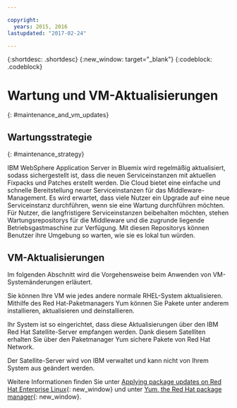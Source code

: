 ```yaml
---

copyright:
  years: 2015, 2016
lastupdated: "2017-02-24"

---
```


{:shortdesc: .shortdesc}
{:new_window: target="_blank"}
{:codeblock: .codeblock}

# Wartung und VM-Aktualisierungen
{: #maintenance_and_vm_updates}

## Wartungsstrategie
{: #maintenance_strategy}

IBM WebSphere Application Server in Bluemix wird regelmäßig aktualisiert, sodass sichergestellt ist, dass die neuen Serviceinstanzen mit aktuellen Fixpacks und Patches erstellt werden. Die Cloud bietet eine einfache und schnelle Bereitstellung neuer Serviceinstanzen für das Middleware-Management. Es wird erwartet, dass viele Nutzer ein Upgrade auf eine neue Serviceinstanz durchführen, wenn sie eine Wartung durchführen möchten. Für Nutzer, die langfristigere Serviceinstanzen beibehalten möchten, stehen Wartungsrepositorys für die Middleware und die zugrunde liegende Betriebsgastmaschine zur Verfügung. Mit diesen Repositorys können Benutzer ihre Umgebung so warten, wie sie es lokal tun würden.

## VM-Aktualisierungen

Im folgenden Abschnitt wird die Vorgehensweise beim Anwenden von VM-Systemänderungen erläutert.

Sie können Ihre VM wie jedes andere normale RHEL-System aktualisieren. Mithilfe des Red Hat-Paketmanagers Yum können Sie Pakete unter anderem installieren, aktualisieren und deinstallieren.

Ihr System ist so eingerichtet, dass diese Aktualisierungen über den IBM Red Hat Satellite-Server empfangen werden. Dank diesem Satelliten erhalten Sie über den Paketmanager Yum sichere Pakete von Red Hat Network.

Der Satellite-Server wird von IBM verwaltet und kann nicht von Ihrem System aus geändert werden.

Weitere Informationen finden Sie unter [Applying package updates on Red Hat Enterprise Linux](https://access.redhat.com/articles/11258#rhel6){: new_window} und unter [Yum, the Red Hat package manager](https://access.redhat.com/documentation/en-US/Red_Hat_Enterprise_Linux/6/html/Deployment_Guide/ch-yum.html){: new_window}.
